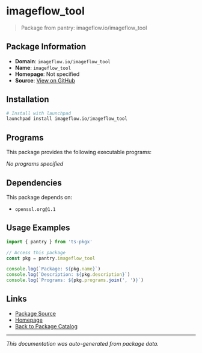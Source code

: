 # imageflow_tool

> Package from pantry: imageflow.io/imageflow_tool

## Package Information

- **Domain**: `imageflow.io/imageflow_tool`
- **Name**: `imageflow_tool`
- **Homepage**: Not specified
- **Source**: [View on GitHub](https://github.com/pkgxdev/pantry/tree/main/projects/imageflow.io/imageflow_tool/package.yml)

## Installation

```bash
# Install with launchpad
launchpad install imageflow.io/imageflow_tool
```

## Programs

This package provides the following executable programs:

*No programs specified*

## Dependencies

This package depends on:

- `openssl.org@1.1`

## Usage Examples

```typescript
import { pantry } from 'ts-pkgx'

// Access this package
const pkg = pantry.imageflow_tool

console.log(`Package: ${pkg.name}`)
console.log(`Description: ${pkg.description}`)
console.log(`Programs: ${pkg.programs.join(', ')}`)
```

## Links

- [Package Source](https://github.com/pkgxdev/pantry/tree/main/projects/imageflow.io/imageflow_tool/package.yml)
- [Homepage](#)
- [Back to Package Catalog](../../../package-catalog.md)

---

*This documentation was auto-generated from package data.*
